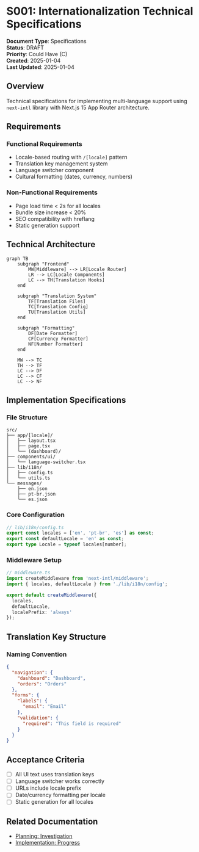 # S001: Internationalization Technical Specifications

**Document Type**: Specifications  
**Status**: DRAFT  
**Priority**: Could Have (C)  
**Created**: 2025-01-04  
**Last Updated**: 2025-01-04  

## Overview

Technical specifications for implementing multi-language support using `next-intl` library with Next.js 15 App Router architecture.

## Requirements

### Functional Requirements
- Locale-based routing with `/[locale]` pattern
- Translation key management system
- Language switcher component
- Cultural formatting (dates, currency, numbers)

### Non-Functional Requirements
- Page load time < 2s for all locales
- Bundle size increase < 20%
- SEO compatibility with hreflang
- Static generation support

## Technical Architecture

```mermaid
graph TB
    subgraph "Frontend"
        MW[Middleware] --> LR[Locale Router]
        LR --> LC[Locale Components]
        LC --> TH[Translation Hooks]
    end
    
    subgraph "Translation System"
        TF[Translation Files]
        TC[Translation Config]
        TU[Translation Utils]
    end
    
    subgraph "Formatting"
        DF[Date Formatter]
        CF[Currency Formatter]
        NF[Number Formatter]
    end
    
    MW --> TC
    TH --> TF
    LC --> DF
    LC --> CF
    LC --> NF
```

## Implementation Specifications

### File Structure
```
src/
├── app/[locale]/
│   ├── layout.tsx
│   ├── page.tsx
│   └── (dashboard)/
├── components/ui/
│   └── language-switcher.tsx
├── lib/i18n/
│   ├── config.ts
│   └── utils.ts
└── messages/
    ├── en.json
    ├── pt-br.json
    └── es.json
```

### Core Configuration
```typescript
// lib/i18n/config.ts
export const locales = ['en', 'pt-br', 'es'] as const;
export const defaultLocale = 'en' as const;
export type Locale = typeof locales[number];
```

### Middleware Setup
```typescript
// middleware.ts
import createMiddleware from 'next-intl/middleware';
import { locales, defaultLocale } from './lib/i18n/config';

export default createMiddleware({
  locales,
  defaultLocale,
  localePrefix: 'always'
});
```

## Translation Key Structure

### Naming Convention
```json
{
  "navigation": {
    "dashboard": "Dashboard",
    "orders": "Orders"
  },
  "forms": {
    "labels": {
      "email": "Email"
    },
    "validation": {
      "required": "This field is required"
    }
  }
}
```

## Acceptance Criteria

- [ ] All UI text uses translation keys
- [ ] Language switcher works correctly
- [ ] URLs include locale prefix
- [ ] Date/currency formatting per locale
- [ ] Static generation for all locales

## Related Documentation
- [Planning: Investigation](../00-planning/P001-internationalization-investigation.md)
- [Implementation: Progress](../02-implementation/I001-DRAFT-implementation-progress.md)